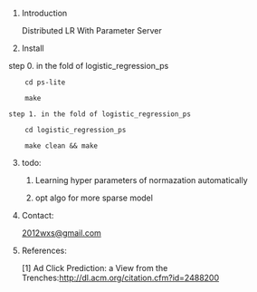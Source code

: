1. Introduction

	Distributed LR With Parameter Server

2. Install

  step 0. in the fold of logistic_regression_ps
      
        cd ps-lite

        make

	step 1. in the fold of logistic_regression_ps

	    cd logistic_regression_ps

	    make clean && make
    
3. todo:
	
	  1. Learning hyper parameters of normazation automatically

	  2. opt algo for more sparse model


4. Contact:

	
	2012wxs@gmail.com


5. References:


	[1] Ad Click Prediction: a View from the Trenches:http://dl.acm.org/citation.cfm?id=2488200

